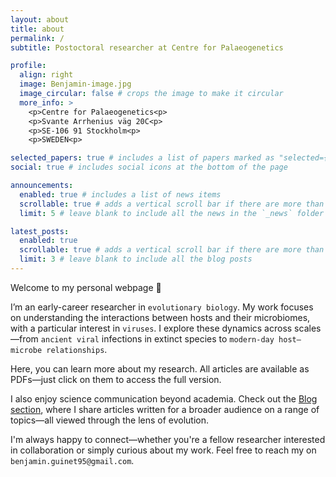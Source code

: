 ```yaml
---
layout: about
title: about
permalink: /
subtitle: Postoctoral researcher at Centre for Palaeogenetics

profile:
  align: right
  image: Benjamin-image.jpg
  image_circular: false # crops the image to make it circular
  more_info: >
    <p>Centre for Palaeogenetics<p>
    <p>Svante Arrhenius väg 20C<p>
    <p>SE-106 91 Stockholm<p>
    <p>SWEDEN<p>

selected_papers: true # includes a list of papers marked as "selected={true}"
social: true # includes social icons at the bottom of the page

announcements:
  enabled: true # includes a list of news items
  scrollable: true # adds a vertical scroll bar if there are more than 3 news items
  limit: 5 # leave blank to include all the news in the `_news` folder

latest_posts:
  enabled: true
  scrollable: true # adds a vertical scroll bar if there are more than 3 new posts items
  limit: 3 # leave blank to include all the blog posts
---
```


Welcome to my personal webpage :slightly_smiling_face:

I’m an early-career researcher in `evolutionary biology`. My work focuses on understanding the interactions between hosts and their microbiomes, with a particular interest in `viruses`. I explore these dynamics across scales—from `ancient viral` infections in extinct species to `modern-day host–microbe relationships`.

Here, you can learn more about my research. All articles are available as PDFs—just click on them to access the full version.

I also enjoy science communication beyond academia. Check out the <a href="/blog">Blog section</a>, where I share articles written for a broader audience on a range of topics—all viewed through the lens of evolution.

I'm always happy to connect—whether you're a fellow researcher interested in collaboration or simply curious about my work. Feel free to reach my on `benjamin.guinet95@gmail.com`. 



